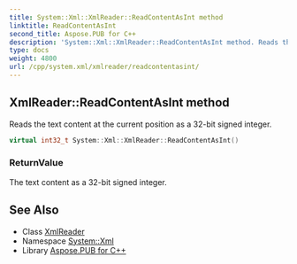 ```yaml
---
title: System::Xml::XmlReader::ReadContentAsInt method
linktitle: ReadContentAsInt
second_title: Aspose.PUB for C++
description: 'System::Xml::XmlReader::ReadContentAsInt method. Reads the text content at the current position as a 32-bit signed integer in C++.'
type: docs
weight: 4800
url: /cpp/system.xml/xmlreader/readcontentasint/
---
```

## XmlReader::ReadContentAsInt method


Reads the text content at the current position as a 32-bit signed integer.

```cpp
virtual int32_t System::Xml::XmlReader::ReadContentAsInt()
```


### ReturnValue

The text content as a 32-bit signed integer.

## See Also

* Class [XmlReader](../)
* Namespace [System::Xml](../../)
* Library [Aspose.PUB for C++](../../../)

